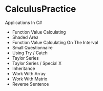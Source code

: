 # CalculusPractice
Applications In C#

+ Function Value Calculating
+ Shaded Area
+ Function Value Calculating On The Interval
+ Small Questionnaire
+ Using Try / Catch
+ Taylor Series
+ Taylor Series / Special X
+ Inheritance
+ Work With Array
+ Work With Matrix
+ Reverse Sentence